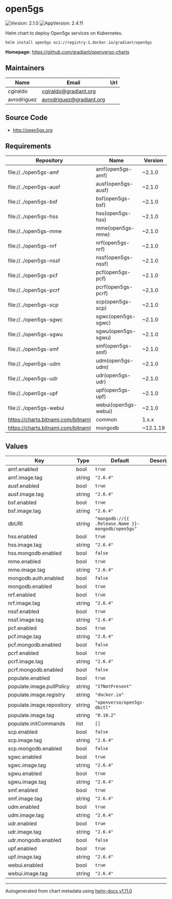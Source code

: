 # open5gs

![Version: 2.1.0](https://img.shields.io/badge/Version-2.1.0-informational?style=flat-square) ![AppVersion: 2.4.11](https://img.shields.io/badge/AppVersion-2.4.11-informational?style=flat-square)

Helm chart to deploy Open5gs services on Kubernetes.

```
helm install open5gs oci://registry-1.docker.io/gradiant/open5gs
```

**Homepage:** <https://github.com/gradiant/openverso-charts>

## Maintainers

| Name | Email | Url |
| ---- | ------ | --- |
| cgiraldo | <cgiraldo@gradiant.org> |  |
| avrodriguez | <avrodriguez@gradiant.org> |  |

## Source Code

* <http://open5gs.org>

## Requirements

| Repository | Name | Version |
|------------|------|---------|
| file://../open5gs-amf | amf(open5gs-amf) | ~2.1.0 |
| file://../open5gs-ausf | ausf(open5gs-ausf) | ~2.1.0 |
| file://../open5gs-bsf | bsf(open5gs-bsf) | ~2.1.0 |
| file://../open5gs-hss | hss(open5gs-hss) | ~2.1.0 |
| file://../open5gs-mme | mme(open5gs-mme) | ~2.1.0 |
| file://../open5gs-nrf | nrf(open5gs-nrf) | ~2.1.0 |
| file://../open5gs-nssf | nssf(open5gs-nssf) | ~2.1.0 |
| file://../open5gs-pcf | pcf(open5gs-pcf) | ~2.1.0 |
| file://../open5gs-pcrf | pcrf(open5gs-pcrf) | ~2.1.0 |
| file://../open5gs-scp | scp(open5gs-scp) | ~2.1.0 |
| file://../open5gs-sgwc | sgwc(open5gs-sgwc) | ~2.1.0 |
| file://../open5gs-sgwu | sgwu(open5gs-sgwu) | ~2.1.0 |
| file://../open5gs-smf | smf(open5gs-smf) | ~2.1.0 |
| file://../open5gs-udm | udm(open5gs-udm) | ~2.1.0 |
| file://../open5gs-udr | udr(open5gs-udr) | ~2.1.0 |
| file://../open5gs-upf | upf(open5gs-upf) | ~2.1.0 |
| file://../open5gs-webui | webui(open5gs-webui) | ~2.1.0 |
| https://charts.bitnami.com/bitnami | common | 1.x.x |
| https://charts.bitnami.com/bitnami | mongodb | ~12.1.19 |

## Values

| Key | Type | Default | Description |
|-----|------|---------|-------------|
| amf.enabled | bool | `true` |  |
| amf.image.tag | string | `"2.6.4"` |  |
| ausf.enabled | bool | `true` |  |
| ausf.image.tag | string | `"2.6.4"` |  |
| bsf.enabled | bool | `true` |  |
| bsf.image.tag | string | `"2.6.4"` |  |
| dbURI | string | `"mongodb://{{ .Release.Name }}-mongodb/open5gs"` |  |
| hss.enabled | bool | `true` |  |
| hss.image.tag | string | `"2.6.4"` |  |
| hss.mongodb.enabled | bool | `false` |  |
| mme.enabled | bool | `true` |  |
| mme.image.tag | string | `"2.6.4"` |  |
| mongodb.auth.enabled | bool | `false` |  |
| mongodb.enabled | bool | `true` |  |
| nrf.enabled | bool | `true` |  |
| nrf.image.tag | string | `"2.6.4"` |  |
| nssf.enabled | bool | `true` |  |
| nssf.image.tag | string | `"2.6.4"` |  |
| pcf.enabled | bool | `true` |  |
| pcf.image.tag | string | `"2.6.4"` |  |
| pcf.mongodb.enabled | bool | `false` |  |
| pcrf.enabled | bool | `true` |  |
| pcrf.image.tag | string | `"2.6.4"` |  |
| pcrf.mongodb.enabled | bool | `false` |  |
| populate.enabled | bool | `true` |  |
| populate.image.pullPolicy | string | `"IfNotPresent"` |  |
| populate.image.registry | string | `"docker.io"` |  |
| populate.image.repository | string | `"openverso/open5gs-dbctl"` |  |
| populate.image.tag | string | `"0.10.2"` |  |
| populate.initCommands | list | `[]` |  |
| scp.enabled | bool | `false` |  |
| scp.image.tag | string | `"2.6.4"` |  |
| scp.mongodb.enabled | bool | `false` |  |
| sgwc.enabled | bool | `true` |  |
| sgwc.image.tag | string | `"2.6.4"` |  |
| sgwu.enabled | bool | `true` |  |
| sgwu.image.tag | string | `"2.6.4"` |  |
| smf.enabled | bool | `true` |  |
| smf.image.tag | string | `"2.6.4"` |  |
| udm.enabled | bool | `true` |  |
| udm.image.tag | string | `"2.6.4"` |  |
| udr.enabled | bool | `true` |  |
| udr.image.tag | string | `"2.6.4"` |  |
| udr.mongodb.enabled | bool | `false` |  |
| upf.enabled | bool | `true` |  |
| upf.image.tag | string | `"2.6.4"` |  |
| webui.enabled | bool | `true` |  |
| webui.image.tag | string | `"2.6.4"` |  |

----------------------------------------------
Autogenerated from chart metadata using [helm-docs v1.11.0](https://github.com/norwoodj/helm-docs/releases/v1.11.0)
